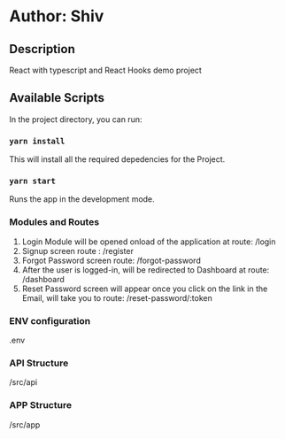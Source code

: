 # Author: Shiv

## Description

React with typescript and React Hooks demo project

## Available Scripts

In the project directory, you can run:

### `yarn install`

This will install all the required depedencies for the Project.

### `yarn start`

Runs the app in the development mode.

### Modules and Routes

1. Login Module will be opened onload of the application at route: /login
2. Signup screen route : /register
3. Forgot Password screen route: /forgot-password
4. After the user is logged-in, will be redirected to Dashboard at route: /dashboard
5. Reset Password screen will appear once you click on the link in the Email, will take you to route: /reset-password/:token

### ENV configuration

.env

### API Structure

/src/api

### APP Structure

/src/app







